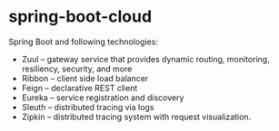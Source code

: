 # spring-boot-cloud

Spring Boot and following technologies:

* Zuul –  gateway service that provides dynamic routing, monitoring, resiliency, security, and more
* Ribbon – client side load balancer
* Feign – declarative REST client
* Eureka – service registration and discovery
* Sleuth – distributed tracing via logs
* Zipkin – distributed tracing system with request visualization.
